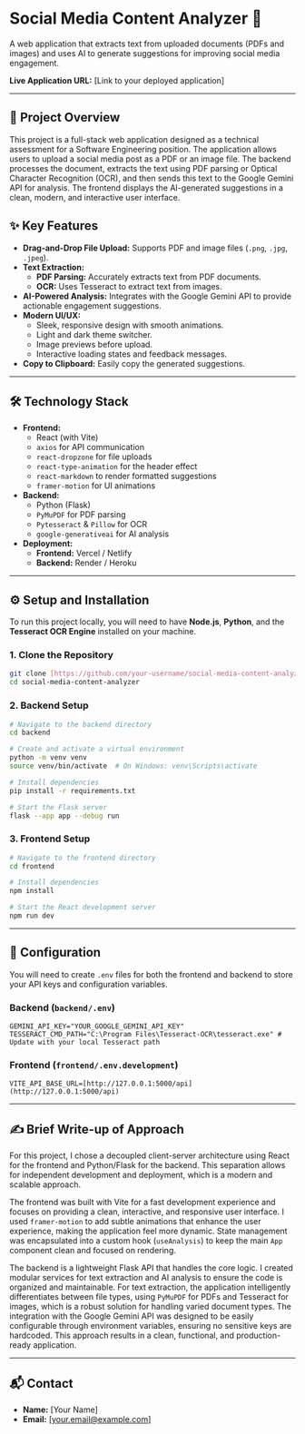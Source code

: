 # Social Media Content Analyzer 🚀

A web application that extracts text from uploaded documents (PDFs and images) and uses AI to generate suggestions for improving social media engagement.

**Live Application URL:** [Link to your deployed application]

---

## 📝 Project Overview

This project is a full-stack web application designed as a technical assessment for a Software Engineering position. The application allows users to upload a social media post as a PDF or an image file. The backend processes the document, extracts the text using PDF parsing or Optical Character Recognition (OCR), and then sends this text to the Google Gemini API for analysis. The frontend displays the AI-generated suggestions in a clean, modern, and interactive user interface.

## ✨ Key Features

-   **Drag-and-Drop File Upload:** Supports PDF and image files (`.png`, `.jpg`, `.jpeg`).
-   **Text Extraction:**
    -   **PDF Parsing:** Accurately extracts text from PDF documents.
    -   **OCR:** Uses Tesseract to extract text from images.
-   **AI-Powered Analysis:** Integrates with the Google Gemini API to provide actionable engagement suggestions.
-   **Modern UI/UX:**
    -   Sleek, responsive design with smooth animations.
    -   Light and dark theme switcher.
    -   Image previews before upload.
    -   Interactive loading states and feedback messages.
-   **Copy to Clipboard:** Easily copy the generated suggestions.

---

## 🛠️ Technology Stack

-   **Frontend:**
    -   React (with Vite)
    -   `axios` for API communication
    -   `react-dropzone` for file uploads
    -   `react-type-animation` for the header effect
    -   `react-markdown` to render formatted suggestions
    -   `framer-motion` for UI animations
-   **Backend:**
    -   Python (Flask)
    -   `PyMuPDF` for PDF parsing
    -   `Pytesseract` & `Pillow` for OCR
    -   `google-generativeai` for AI analysis
-   **Deployment:**
    -   **Frontend:** Vercel / Netlify
    -   **Backend:** Render / Heroku

---

## ⚙️ Setup and Installation

To run this project locally, you will need to have **Node.js**, **Python**, and the **Tesseract OCR Engine** installed on your machine.

### 1. Clone the Repository

```bash
git clone [https://github.com/your-username/social-media-content-analyzer.git](https://github.com/your-username/social-media-content-analyzer.git)
cd social-media-content-analyzer
```

### 2. Backend Setup

```bash
# Navigate to the backend directory
cd backend

# Create and activate a virtual environment
python -m venv venv
source venv/bin/activate  # On Windows: venv\Scripts\activate

# Install dependencies
pip install -r requirements.txt

# Start the Flask server
flask --app app --debug run
```

### 3. Frontend Setup

```bash
# Navigate to the frontend directory
cd frontend

# Install dependencies
npm install

# Start the React development server
npm run dev
```

---

## 🔑 Configuration

You will need to create `.env` files for both the frontend and backend to store your API keys and configuration variables.

### Backend (`backend/.env`)

```
GEMINI_API_KEY="YOUR_GOOGLE_GEMINI_API_KEY"
TESSERACT_CMD_PATH="C:\Program Files\Tesseract-OCR\tesseract.exe" # Update with your local Tesseract path
```

### Frontend (`frontend/.env.development`)

```
VITE_API_BASE_URL=[http://127.0.0.1:5000/api](http://127.0.0.1:5000/api)
```

---

## ✍️ Brief Write-up of Approach

For this project, I chose a decoupled client-server architecture using React for the frontend and Python/Flask for the backend. This separation allows for independent development and deployment, which is a modern and scalable approach.

The frontend was built with Vite for a fast development experience and focuses on providing a clean, interactive, and responsive user interface. I used `framer-motion` to add subtle animations that enhance the user experience, making the application feel more dynamic. State management was encapsulated into a custom hook (`useAnalysis`) to keep the main `App` component clean and focused on rendering.

The backend is a lightweight Flask API that handles the core logic. I created modular services for text extraction and AI analysis to ensure the code is organized and maintainable. For text extraction, the application intelligently differentiates between file types, using `PyMuPDF` for PDFs and Tesseract for images, which is a robust solution for handling varied document types. The integration with the Google Gemini API was designed to be easily configurable through environment variables, ensuring no sensitive keys are hardcoded. This approach results in a clean, functional, and production-ready application.

---

## 📬 Contact

-   **Name:** [Your Name]
-   **Email:** [your.email@example.com]
